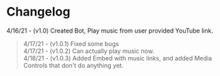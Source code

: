 # Changelog
4/16/21 - (v1.0) Created Bot, Play music from user provided YouTube link.
> 4/17/21 - (v1.0.1) Fixed some bugs  
> 4/17/21 - (v1.0.2) Can actually play music now.  
> 4/18/21 - (v1.0.3) Added Embed with music links, and added Media Controls that don't do anything yet.
